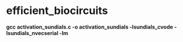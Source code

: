 # efficient_biocircuits
**gcc activation_sundials.c -o activation_sundials -lsundials_cvode -lsundials_nvecserial -lm**

